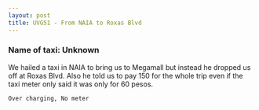 ```yaml
---
layout: post
title: UVG51 - From NAIA to Roxas Blvd
---
```


### Name of taxi: Unknown

We hailed a taxi in NAIA to bring us to Megamall but instead he dropped us off at Roxas Blvd. Also he told us to pay 150 for the whole trip even if the taxi meter only said it was only for 60 pesos.

```Over charging, No meter```
